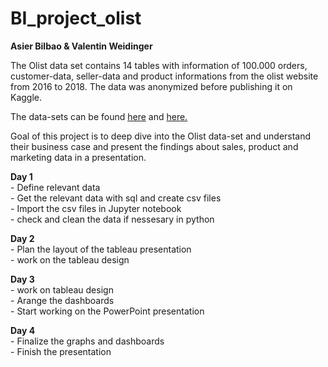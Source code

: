 # BI_project_olist
**Asier Bilbao & Valentin Weidinger**

The Olist data set contains 14 tables with information of 100.000 orders, customer-data, seller-data and product informations 
from the olist website from 2016 to 2018. 
The data was anonymized before publishing it on Kaggle. 

The data-sets can be found [here](https://www.kaggle.com/datasets/olistbr/brazilian-ecommerce) and [here.](https://www.kaggle.com/datasets/olistbr/marketing-funnel-olist)

Goal of this project is to deep dive into the Olist data-set and understand their business case and present the findings about sales, product and marketing data in a presentation.

  **Day 1** <br>
    - Define relevant data <br>
    - Get the relevant data with sql and create csv files <br>
    - Import the csv files in Jupyter notebook <br>
    - check and clean the data if nessesary in python
    
    
  **Day 2** <br>
    - Plan the layout of the tableau presentation <br>
    - work on the tableau design
    
  **Day 3** <br>
    - work on tableau design <br>
    - Arange the dashboards <br>
    - Start working on the PowerPoint presentation
     
  **Day 4** <br>
    - Finalize the graphs and dashboards <br>
    - Finish the presentation
      
